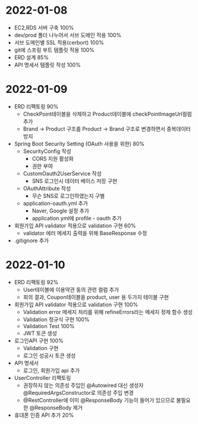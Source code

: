 # 2022-01-08
* EC2,RDS 서버 구축 100%
* dev/prod 폴더 나누어서 서브 도메인 적용 100%
* 서브 도메인별 SSL 적용(cerbort) 100%
* git에 스프링 부트 템플릿 적용 100%
* ERD 설계 85%
* API 명세서 템플릿 작성 100%

# 2022-01-09
* ERD 리팩토링 90%
  * CheckPoint테이블을 삭제하고 Product테이블에 checkPointImageUrl컬럼 추가
  * Brand -> Product 구조를 Product -> Brand 구조로 변경하면서 중복데이터 방지
* Spring Boot Security Setting (OAuth 사용을 위한) 80%
  * SecurityConfig 작성
    * CORS 지원 활성화
    * 권한 부여
  * CustomOauth2UserService 작성 
    * SNS 로그인시 데이터 베이스 저장 구현
  * OAuthAttribute 작성
    * 무슨 SNS로 로그인하였는지 구별
  * application-oauth.yml 추가
    * Naver, Google 설정 추가
    * application.yml에 profile - oauth 추가
* 회원가입 API validator 적용으로 validation 구현 60%
  * validator 에러 메세지 출력을 위해 BaseResponse 수정
* .gitignore 추가
  
# 2022-01-10
* ERD 리팩토링 92%
  * User테이블에 이용약관 동의 관련 컬럼 추가
  * 회의 결과, Coupon테이블을 product, user 용 두가지 테이블 구현
* 회원가입 API validator 적용으로 validation 구현 100%
  * Validation error 메세지 처리를 위해 refineErrors라는 메세지 정제 함수 생성
  * Validation 정규식 구현 100%
  * Validation Test 100%
  * JWT 토큰 생성
* 로그인API 구현 100%
  * Validation 구현
  * 로그인 성공시 토큰 생성
* API 명세서
  * 로그인, 회원가입 api 추가 
* UserController 리팩토링
  * 권장하지 않는 의존성 주입인 @Autowired 대신 생성자 @RequiredArgsConstructor로 의존성 주입 변경
  * @RestController에 이미 @ResponseBody 기능이 들어가 있으므로 불필요한 @ResponseBody 제거
* 휴대폰 인증 API 추가 20%